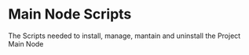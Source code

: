 # Main Node Scripts

The Scripts needed to install, manage, mantain and uninstall the Project Main Node